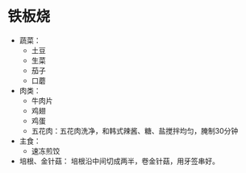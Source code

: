 # 铁板烧

- 蔬菜：
	- 土豆
	- 生菜
	- 茄子
	- 口蘑
- 肉类：
	- 牛肉片
	- 鸡翅
	- 鸡蛋
	- 五花肉：五花肉洗净，和韩式辣酱、糖、盐搅拌均匀，腌制30分钟
- 主食：
	- 速冻煎饺
- 培根、金针菇： 培根沿中间切成两半，卷金针菇，用牙签串好。

